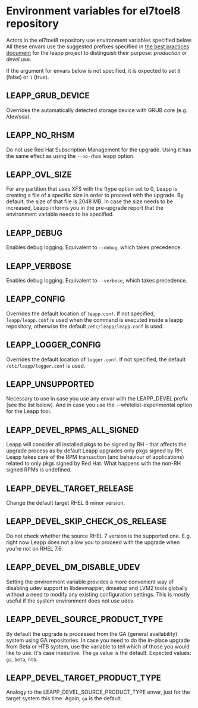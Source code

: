 # Environment variables for el7toel8 repository

Actors in the el7toel8 repository use environment variables specified below.
All these envars use the suggested prefixes specified in
[the best practices document](../best-practices#use-the-leapp-and-leapp-devel-prefixes-for-new-envars)
for the leapp project to distinguish their purpose: *production* or *devel* use.

If the argument for envars below is not specified, it is expected to set `0`
(false) or `1` (true).


## LEAPP_GRUB_DEVICE

Overrides the automatically detected storage device with GRUB core (e.g. /dev/sda).


## LEAPP_NO_RHSM

Do not use Red Hat Subscription Management for the upgrade. Using it has the
same effect as using the `--no-rhsm` leapp option.


## LEAPP_OVL_SIZE

For any partition that uses XFS with the ftype option set to 0, Leapp is
creating a file of a specific size in order to proceed with the upgrade.
By default, the size of that file is 2048 MB. In case the size needs to be
increased, Leapp informs you in the pre-upgrade report that the environment
variable needs to be specified.


## LEAPP_DEBUG

Enables debug logging. Equivalent to `--debug`, which takes precedence.


## LEAPP_VERBOSE

Enables debug logging. Equivalent to `--verbose`, which takes precedence.


## LEAPP_CONFIG

Overrides the default location of `leapp.conf`. If not specified,
`leapp/leapp.conf` is used when the command is executed inside a leapp
repository, otherwise the default `/etc/leapp/leapp.conf` is used.


## LEAPP_LOGGER_CONFIG

Overrides the default location of `logger.conf`. If not specified, the default
`/etc/leapp/logger.conf` is used.


## LEAPP_UNSUPPORTED

Necessary to use in case you use any envar with the LEAPP_DEVEL prefix
(see the list below). And in case you use the --whitelist-experimental option
for the Leapp tool.


## LEAPP_DEVEL_RPMS_ALL_SIGNED

Leapp will consider all installed pkgs to be signed by RH - that affects
the upgrade process as by default Leapp upgrades only pkgs signed by RH.
Leapp takes care of the RPM transaction (and behaviour of applications)
related to only pkgs signed by Red Hat. What happens with the non-RH signed
RPMs is undefined.


## LEAPP_DEVEL_TARGET_RELEASE

Change the default target RHEL 8 minor version.


## LEAPP_DEVEL_SKIP_CHECK_OS_RELEASE

Do not check whether the source RHEL 7 version is the supported one.
E.g. right now Leapp does not allow you to proceed with the upgrade
when you’re not on RHEL 7.6.


## LEAPP_DEVEL_DM_DISABLE_UDEV

Setting the environment variable provides a more convenient
way of disabling udev support in libdevmapper, dmsetup and LVM2 tools globally
without a need to modify any existing configuration settings.
This is mostly useful if the system environment does not use udev.


## LEAPP_DEVEL_SOURCE_PRODUCT_TYPE

By default the upgrade is processed from the GA (general availability) system
using GA repositories. In case you need to do the in-place upgrade from
Beta or HTB system, use the variable to tell which of those you would like
to use. It's case insesitive. The `ga` value is the default.
Expected values: `ga`, `beta`, `htb`.


## LEAPP_DEVEL_TARGET_PRODUCT_TYPE

Analogy to the LEAPP_DEVEL_SOURCE_PRODUCT_TYPE envar, just for the target
system this time. Again, `ga` is the default.
